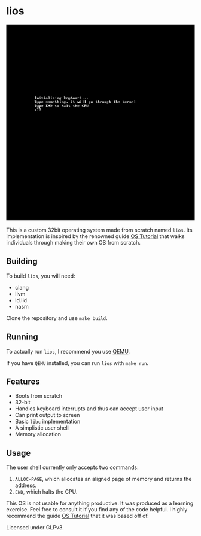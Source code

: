 # lios

![lios demo](demo.gif)

This is a custom 32bit operating system made from scratch named `lios`.
Its implementation is inspired by the renowned guide [OS Tutorial](https://github.com/cfenollosa/os-tutorial) that walks individuals through making their own OS from scratch.

## Building
To build `lios`, you will need:
* clang
* llvm
* ld.lld
* nasm

Clone the repository and use `make build`.

## Running
To actually run `lios`, I recommend you use [QEMU](https://www.qemu.org/).

If you have `QEMU` installed, you can run `lios` with `make run`.

## Features
* Boots from scratch
* 32-bit
* Handles keyboard interrupts and thus can accept user input
* Can print output to screen
* Basic `libc` implementation
* A simplistic user shell
* Memory allocation

## Usage
The user shell currently only accepts two commands:
1. `ALLOC-PAGE`, which allocates an aligned page of memory and returns the address.
2. `END`, which halts the CPU.

This OS is not usable for anything productive. It was produced as a learning exercise. Feel free to consult it if you find any of the code helpful. I highly recommend the guide [OS Tutorial](https://github.com/cfenollosa/os-tutorial) that it was based off of.

Licensed under GLPv3.

